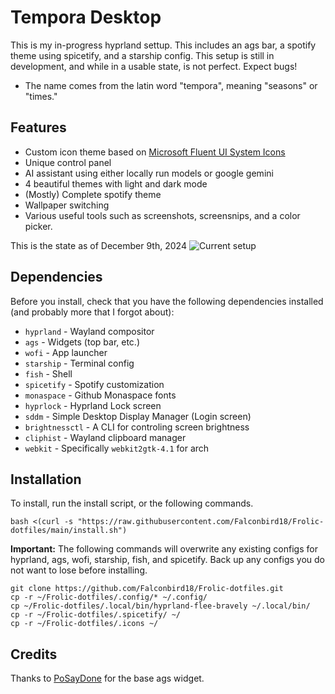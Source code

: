 # Tempora Desktop
This is my in-progress hyprland settup. This includes an ags bar, a spotify theme using spicetify, and a starship config. This setup is still in development, and while in a usable state, is not perfect. Expect bugs!
- The name comes from the latin word "tempora", meaning "seasons" or "times."
## Features
- Custom icon theme based on [Microsoft Fluent UI System Icons](https://github.com/microsoft/fluentui-system-icons)
- Unique control panel
- AI assistant using either locally run models or google gemini
- 4 beautiful themes with light and dark mode
- (Mostly) Complete spotify theme
- Wallpaper switching
- Various useful tools such as screenshots, screensnips, and a color picker.

This is the state as of December 9th, 2024
  ![Current setup](https://github.com/user-attachments/assets/a0af4e89-e018-42b2-90ee-df8c8e606b5d)

  
## Dependencies
Before you install, check that you have the following dependencies installed (and probably more that I forgot about):
- `hyprland` - Wayland compositor
- `ags` - Widgets (top bar, etc.)
- `wofi` - App launcher
- `starship` - Terminal config
- `fish` - Shell
- `spicetify` - Spotify customization
- `monaspace` - Github Monaspace fonts
- `hyprlock` - Hyprland Lock screen
- `sddm` - Simple Desktop Display Manager (Login screen)
- `brightnessctl` - A CLI for controling screen brightness
- `cliphist` - Wayland clipboard manager
- `webkit` - Specifically `webkit2gtk-4.1` for arch
## Installation

To install, run the install script, or the following commands.
```
bash <(curl -s "https://raw.githubusercontent.com/Falconbird18/Frolic-dotfiles/main/install.sh")
```

**Important:** The following commands will overwrite any existing configs for hyprland, ags, wofi, starship, fish, and spicetify. Back up any configs you do not want to lose before installing.
```
git clone https://github.com/Falconbird18/Frolic-dotfiles.git
cp -r ~/Frolic-dotfiles/.config/* ~/.config/
cp ~/Frolic-dotfiles/.local/bin/hyprland-flee-bravely ~/.local/bin/
cp -r ~/Frolic-dotfiles/.spicetify/ ~/
cp -r ~/Frolic-dotfiles/.icons ~/
```

## Credits
Thanks to [PoSayDone](https://github.com/PoSayDone) for the base ags widget. 
